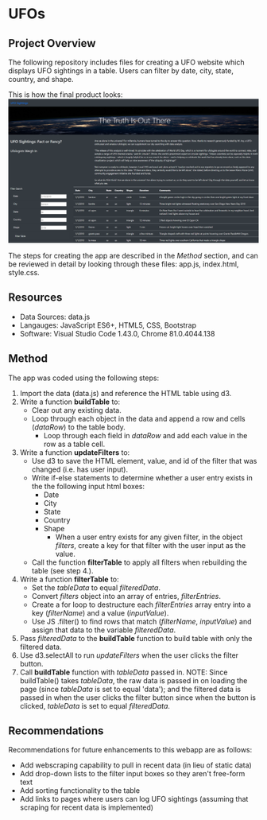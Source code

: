 # UFOs

## Project Overview
The following repository includes files for creating a UFO website which displays UFO sightings in a table. Users can filter by date, city, state, country, and shape.

This is how the final product looks:
![](https://github.com/karenbennis/UFOs/blob/master/WebPageScreenshot.png)

The steps for creating the app are described in the *Method* section, and can be reviewed in detail by looking through these files: app.js, index.html, style.css.

## Resources
* Data Sources: data.js
* Langauges: JavaScript ES6+,  HTML5, CSS, Bootstrap
* Software: Visual Studio Code 1.43.0, Chrome 81.0.4044.138

## Method
The app was coded using the following steps:

1. Import the data (data.js) and reference the HTML table using d3.
2. Write a function **buildTable** to:
    * Clear out any existing data.
    * Loop through each object in the data and append a row and cells (*dataRow*) to the table body.
        * Loop through each field in *dataRow* and add each value in the row as a table cell.
3. Write a function **updateFilters** to:
    * Use d3 to save the HTML element, value, and id of the filter that was changed (i.e. has user input).
    * Write if-else statements to determine whether a user entry exists in the the following input html boxes:
        * Date
        * City
        * State
        * Country
        * Shape
            * When a user entry exists for any given filter, in the object *filters*, create a key for that filter with the user input as the value.
    * Call the function **filterTable** to apply all filters when rebuilding the table (see step 4.).
4. Write a function **filterTable** to:
    * Set the *tableData* to equal *filteredData*.
    * Convert *filters* object into an array of entries, *filterEntries*.
    * Create a for loop to destructure each *filterEntries* array entry into a key (*filterName*) and a value (*inputValue*).
    * Use JS .filter() to find rows that match (*filterName*, *inputValue*) and assign that data to the variable *filteredData*.
5. Pass *filteredData* to the **buildTable** function to build table with only the filtered data.
6. Use d3.selectAll to run *updateFilters* when the user clicks the filter button.
7. Call **buildTable** function with *tableData* passed in.
NOTE: Since buildTable() takes *tableData*, the raw data is passed in on loading the page (since *tableData* is set to equal 'data'); and the filtered data is passed in when the user clicks the filter button since when the button is clicked, *tableData* is set to equal *filteredData*.

## Recommendations
Recommendations for future enhancements to this webapp are as follows:
* Add webscraping capability to pull in recent data (in lieu of static data)
* Add drop-down lists to the filter input boxes so they aren't free-form text
* Add sorting functionality to the table
* Add links to pages where users can log UFO sightings (assuming that scraping for recent data is implemented)